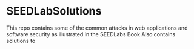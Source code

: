 # SEEDLabSolutions
This repo contains some of the common attacks in web applications and software security as illustrated in the SEEDLabs Book
Also contains solutions to 
